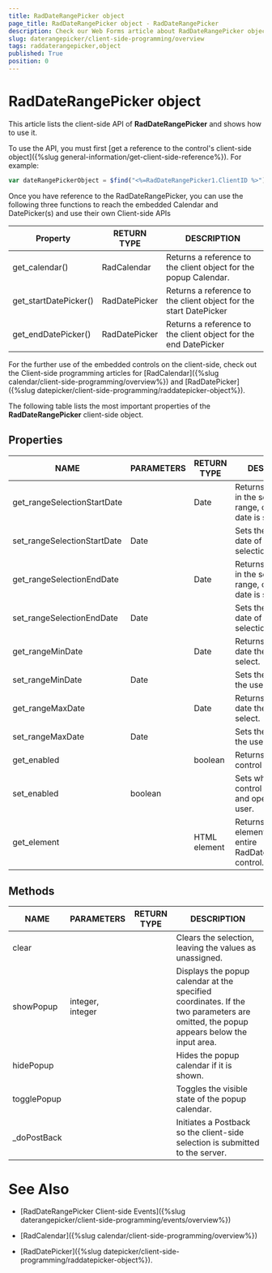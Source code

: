 ```yaml
---
title: RadDateRangePicker object
page_title: RadDateRangePicker object - RadDateRangePicker
description: Check our Web Forms article about RadDateRangePicker object.
slug: daterangepicker/client-side-programming/overview
tags: raddaterangepicker,object
published: True
position: 0
---
```


# RadDateRangePicker object

This article lists the client-side API of **RadDateRangePicker** and shows how to use it.

To use the API, you must first [get a reference to the control's client-side object]({%slug general-information/get-client-side-reference%}). For example:

````JavaScript
var dateRangePickerObject = $find("<%=RadDateRangePicker1.ClientID %>");
````

Once you have reference to the RadDateRangePicker, you can use the following three functions to reach the embedded Calendar and DatePicker(s) and use their own Client-side APIs

| Property              | RETURN TYPE   | DESCRIPTION                                                            |
|-----------------------|---------------|------------------------------------------------------------------------|
| get_calendar()        | RadCalendar   | Returns   a reference to the client object for the popup Calendar.     |
| get_startDatePicker() | RadDatePicker | Returns   a reference to the client object for the start DatePicker |
| get_endDatePicker()   | RadDatePicker | Returns   a reference to the client object for the end DatePicker   |

For the further use of the embedded controls on the client-side, check out the Client-side programming articles for [RadCalendar]({%slug calendar/client-side-programming/overview%}) and [RadDatePicker]({%slug datepicker/client-side-programming/raddatepicker-object%}).


The following table lists the most important properties of the **RadDateRangePicker** client-side object.

## Properties

| NAME                        | PARAMETERS | RETURN TYPE    | DESCRIPTION                                                                     |
|-----------------------------|------------|----------------|---------------------------------------------------------------------------------|
| get_rangeSelectionStartDate |            | Date           | Returns   the first date in the selected range, or null if no date is selected. |
| set_rangeSelectionStartDate | Date       |                | Sets   the first/start date of the range selection.                             |
| get_rangeSelectionEndDate   |            | Date           | Returns the last date in the selected range, or null if no date is   selected.  |
| set_rangeSelectionEndDate   | Date       |                | Sets   the last/end date of the range selection.                                |
| get_rangeMinDate           |            | Date           | Returns   the earliest date the user can select.                                |
| set_rangeMinDate           | Date       |                | Sets   the earliest date the user can select.                                   |
| get_rangeMaxDate           |            | Date           | Returns   the latest date the user can select.                                  |
| set_rangeMaxDate           | Date       |                | Sets   the latest date the user can select.                                     |
| get_enabled                 |            | boolean        | Returns   whether the control is enabled.                                       |
| set_enabled                 | boolean    |                | Sets   whether the control is enabled and operable by the user.                 |
| get_element                 |            | HTML   element | Returns   the DOM element for the entire RadDateRangePicker control. 

## Methods

| NAME        | PARAMETERS       | RETURN TYPE | DESCRIPTION                                                                                                                                              |
|-------------|------------------|-------------|----------------------------------------------------------------------------------------------------------------------------------------------------------|
| clear       |                  |             | Clears the selection, leaving the values as unassigned.                                                                                                   |
| showPopup   | integer, integer |             | Displays the popup calendar at the specified coordinates. If the two parameters are omitted, the popup appears below the input area. |
| hidePopup   |                  |             | Hides the popup calendar if it is shown.                                                                                                               |
| togglePopup |                  |             | Toggles the visible state of the popup calendar.                                                                                                         |
| _doPostBack |                  |             | Initiates a Postback so the client-side selection is submitted to the server.                                                                                                    |


# See Also

 * [RadDateRangePicker Client-side Events]({%slug daterangepicker/client-side-programming/events/overview%})

 * [RadCalendar]({%slug calendar/client-side-programming/overview%})
 
 * [RadDatePicker]({%slug datepicker/client-side-programming/raddatepicker-object%}).


